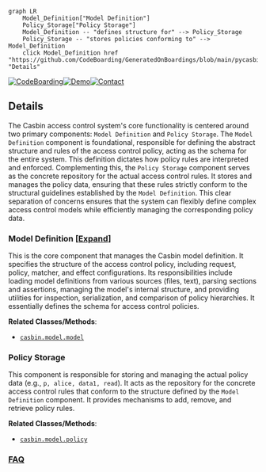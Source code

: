 ```mermaid
graph LR
    Model_Definition["Model Definition"]
    Policy_Storage["Policy Storage"]
    Model_Definition -- "defines structure for" --> Policy_Storage
    Policy_Storage -- "stores policies conforming to" --> Model_Definition
    click Model_Definition href "https://github.com/CodeBoarding/GeneratedOnBoardings/blob/main/pycasbin/Model_Definition.md" "Details"
```

[![CodeBoarding](https://img.shields.io/badge/Generated%20by-CodeBoarding-9cf?style=flat-square)](https://github.com/CodeBoarding/GeneratedOnBoardings)[![Demo](https://img.shields.io/badge/Try%20our-Demo-blue?style=flat-square)](https://www.codeboarding.org/demo)[![Contact](https://img.shields.io/badge/Contact%20us%20-%20contact@codeboarding.org-lightgrey?style=flat-square)](mailto:contact@codeboarding.org)

## Details

The Casbin access control system's core functionality is centered around two primary components: `Model Definition` and `Policy Storage`. The `Model Definition` component is foundational, responsible for defining the abstract structure and rules of the access control policy, acting as the schema for the entire system. This definition dictates how policy rules are interpreted and enforced. Complementing this, the `Policy Storage` component serves as the concrete repository for the actual access control rules. It stores and manages the policy data, ensuring that these rules strictly conform to the structural guidelines established by the `Model Definition`. This clear separation of concerns ensures that the system can flexibly define complex access control models while efficiently managing the corresponding policy data.

### Model Definition [[Expand]](./Model_Definition.md)
This is the core component that manages the Casbin model definition. It specifies the structure of the access control policy, including request, policy, matcher, and effect configurations. Its responsibilities include loading model definitions from various sources (files, text), parsing sections and assertions, managing the model's internal structure, and providing utilities for inspection, serialization, and comparison of policy hierarchies. It essentially defines the schema for access control policies.


**Related Classes/Methods**:

- <a href="https://github.com/casbin/pycasbin/blob/master/casbin/model/model.py" target="_blank" rel="noopener noreferrer">`casbin.model.model`</a>


### Policy Storage
This component is responsible for storing and managing the actual policy data (e.g., `p, alice, data1, read`). It acts as the repository for the concrete access control rules that conform to the structure defined by the `Model Definition` component. It provides mechanisms to add, remove, and retrieve policy rules.


**Related Classes/Methods**:

- <a href="https://github.com/casbin/pycasbin/blob/master/casbin/model/policy.py" target="_blank" rel="noopener noreferrer">`casbin.model.policy`</a>




### [FAQ](https://github.com/CodeBoarding/GeneratedOnBoardings/tree/main?tab=readme-ov-file#faq)